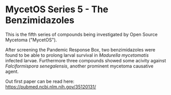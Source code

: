 # MycetOS Series 5 - The Benzimidazoles

This is the fifth series of compounds being investigated by Open Source Mycetoma ("MycetOS").

After screening the Pandemic Response Box, two benzimidazoles were found to be able to prolong larval survival in _Madurella mycetomatis_ infected larvae. Furthermore three compounds showed some acivity against _Falciformispora senegalensis_, another prominent mycetoma causative agent.   

Out first paper can be read here: https://pubmed.ncbi.nlm.nih.gov/35120131/
